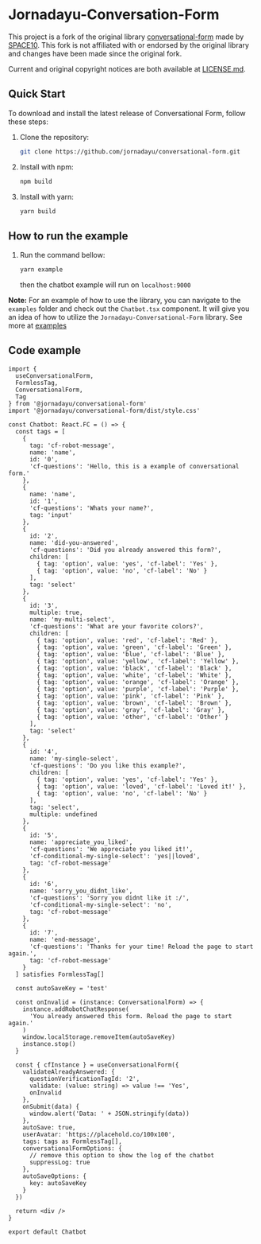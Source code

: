 # Jornadayu-Conversation-Form

This project is a fork of the original library [conversational-form](https://github.com/space10-community/conversational-form) made by [SPACE10](https://space10.com).
This fork is not affiliated with or endorsed by the original library and changes have been made since the original fork.

Current and original copyright notices are both available at [LICENSE.md](LICENSE.md).

## Quick Start

To download and install the latest release of Conversational Form, follow these steps:

1. Clone the repository:

   ```bash
   git clone https://github.com/jornadayu/conversational-form.git
   ```

2. Install with npm:

   ```bash
   npm build
   ```

3. Install with yarn:

   ```bash
   yarn build
   ```

## How to run the example

1. Run the command bellow:

   ```bash
   yarn example
   ```

   then the chatbot example will run on `localhost:9000`

**Note:** For an example of how to use the library, you can navigate to the `examples` folder and check out the `Chatbot.tsx` component. It will give you an idea of how to utilize the `Jornadayu-Conversational-Form` library.
See more at [examples](./examples/src/Chatbot.tsx)

## Code example

```tsx
import {
  useConversationalForm,
  FormlessTag,
  ConversationalForm,
  Tag
} from '@jornadayu/conversational-form'
import '@jornadayu/conversational-form/dist/style.css'

const Chatbot: React.FC = () => {
  const tags = [
    {
      tag: 'cf-robot-message',
      name: 'name',
      id: '0',
      'cf-questions': 'Hello, this is a example of conversational form.'
    },
    {
      name: 'name',
      id: '1',
      'cf-questions': 'Whats your name?',
      tag: 'input'
    },
    {
      id: '2',
      name: 'did-you-answered',
      'cf-questions': 'Did you already answered this form?',
      children: [
        { tag: 'option', value: 'yes', 'cf-label': 'Yes' },
        { tag: 'option', value: 'no', 'cf-label': 'No' }
      ],
      tag: 'select'
    },
    {
      id: '3',
      multiple: true,
      name: 'my-multi-select',
      'cf-questions': 'What are your favorite colors?',
      children: [
        { tag: 'option', value: 'red', 'cf-label': 'Red' },
        { tag: 'option', value: 'green', 'cf-label': 'Green' },
        { tag: 'option', value: 'blue', 'cf-label': 'Blue' },
        { tag: 'option', value: 'yellow', 'cf-label': 'Yellow' },
        { tag: 'option', value: 'black', 'cf-label': 'Black' },
        { tag: 'option', value: 'white', 'cf-label': 'White' },
        { tag: 'option', value: 'orange', 'cf-label': 'Orange' },
        { tag: 'option', value: 'purple', 'cf-label': 'Purple' },
        { tag: 'option', value: 'pink', 'cf-label': 'Pink' },
        { tag: 'option', value: 'brown', 'cf-label': 'Brown' },
        { tag: 'option', value: 'gray', 'cf-label': 'Gray' },
        { tag: 'option', value: 'other', 'cf-label': 'Other' }
      ],
      tag: 'select'
    },
    {
      id: '4',
      name: 'my-single-select',
      'cf-questions': 'Do you like this example?',
      children: [
        { tag: 'option', value: 'yes', 'cf-label': 'Yes' },
        { tag: 'option', value: 'loved', 'cf-label': 'Loved it!' },
        { tag: 'option', value: 'no', 'cf-label': 'No' }
      ],
      tag: 'select',
      multiple: undefined
    },
    {
      id: '5',
      name: 'appreciate_you_liked',
      'cf-questions': 'We appreciate you liked it!',
      'cf-conditional-my-single-select': 'yes||loved',
      tag: 'cf-robot-message'
    },
    {
      id: '6',
      name: 'sorry_you_didnt_like',
      'cf-questions': 'Sorry you didnt like it :/',
      'cf-conditional-my-single-select': 'no',
      tag: 'cf-robot-message'
    },
    {
      id: '7',
      name: 'end-message',
      'cf-questions': 'Thanks for your time! Reload the page to start again.',
      tag: 'cf-robot-message'
    }
  ] satisfies FormlessTag[]

  const autoSaveKey = 'test'

  const onInvalid = (instance: ConversationalForm) => {
    instance.addRobotChatResponse(
      'You already answered this form. Reload the page to start again.'
    )
    window.localStorage.removeItem(autoSaveKey)
    instance.stop()
  }

  const { cfInstance } = useConversationalForm({
    validateAlreadyAnswered: {
      questionVerificationTagId: '2',
      validate: (value: string) => value !== 'Yes',
      onInvalid
    },
    onSubmit(data) {
      window.alert('Data: ' + JSON.stringify(data))
    },
    autoSave: true,
    userAvatar: 'https://placehold.co/100x100',
    tags: tags as FormlessTag[],
    conversationalFormOptions: {
      // remove this option to show the log of the chatbot
      suppressLog: true
    },
    autoSaveOptions: {
      key: autoSaveKey
    }
  })

  return <div />
}

export default Chatbot
```
